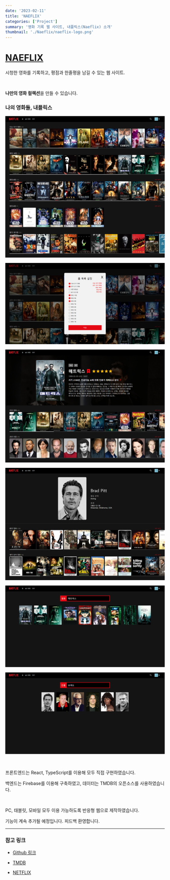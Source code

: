 ```yaml
---
date: '2023-02-11'
title: 'NAEFLIX'
categories: ['Project']
summary: '영화 기록 웹 사이트, 내플릭스(Naeflix) 소개'
thumbnail: './Naeflix/naeflix-logo.png'
---
```


# [NAEFLIX](https://saramkim.github.io/naeflix)

시청한 영화를 기록하고, 평점과 한줄평을 남길 수 있는 웹 사이트.

<br>

**나만의 영화 컬렉션**을 만들 수 있습니다.

### 나의 영화들, 내플릭스

![home](./Naeflix/home.png '홈 화면')

![list-editor](./Naeflix/list-editor.png '홈 목록 설정 기능')

![movie-detail](./Naeflix/movie-detail.png '영화 상세 화면')

![person-detail](./Naeflix/person-detail.png '인물 상세 화면')

![search-movie](./Naeflix/search-movie.png '영화 검색 기능')

![search-person](./Naeflix/search-person.png '인물 검색 기능')

</br>

프론트엔드는 React, TypeScript를 이용해 모두 직접 구현하였습니다.

백엔드는 Firebase를 이용해 구축하였고, 데이터는 TMDB의 오픈소스를 사용하였습니다.

</br>

PC, 태블릿, 모바일 모두 이용 가능하도록 반응형 웹으로 제작하였습니다.

기능이 계속 추가될 예정입니다. 피드백 환영합니다.

---

### 참고 링크

- [Github 링크](https://github.com/saramkim/naeflix)

- [TMDB](https://www.themoviedb.org/)

- [NETFLIX](https://www.netflix.com/kr/)
